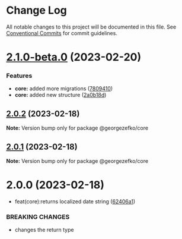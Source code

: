 # Change Log

All notable changes to this project will be documented in this file.
See [Conventional Commits](https://conventionalcommits.org) for commit guidelines.

# [2.1.0-beta.0](https://github.com/georgezefko/DB_migrations_monorepo/compare/@georgezefko/core@2.0.2...@georgezefko/core@2.1.0-beta.0) (2023-02-20)


### Features

* **core:** added more migrations ([7809410](https://github.com/georgezefko/DB_migrations_monorepo/commit/7809410126e32c65881595e756865834faf0467f))
* **core:** added new structure ([2a0b18d](https://github.com/georgezefko/DB_migrations_monorepo/commit/2a0b18db097962b831f4448f336566e39e9f5612))





## [2.0.2](https://github.com/georgezefko/DB_migrations_monorepo/compare/@georgezefko/core@2.0.1...@georgezefko/core@2.0.2) (2023-02-18)

**Note:** Version bump only for package @georgezefko/core

## [2.0.1](https://github.com/georgezefko/DB_migrations_monorepo/compare/@georgezefko/core@2.0.0...@georgezefko/core@2.0.1) (2023-02-18)

**Note:** Version bump only for package @georgezefko/core

# 2.0.0 (2023-02-18)

- feat(core):returns localized date string ([62406a1](https://github.com/georgezefko/DB_migrations_monorepo/commit/62406a1184791e43c862db3369d357679efbaa71))

### BREAKING CHANGES

- changes the return type
